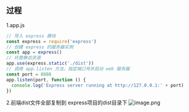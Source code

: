 ## 过程
1.app.js
```javascript
// 导入 express 模块
const express = require('express')
// 创建 express 的服务器实例
const app = express()
// 托管静态资源
app.use(express.static('./dist'))
// 调用 app.listen 方法，指定端口号并启动 web 服务器
const port = 8080
app.listen(port, function () {
  console.log('Express server running at http://127.0.0.1:' + port)
})
```
2.前端dist文件全部复制到 express项目的dist目录下
![image.png](https://cdn.nlark.com/yuque/0/2022/png/2998709/1652806078369-c38686f5-e05a-4912-8493-9cd69317a90a.png#clientId=u5355579a-dc1f-4&crop=0&crop=0&crop=1&crop=1&from=paste&height=485&id=ub9f0798d&margin=%5Bobject%20Object%5D&name=image.png&originHeight=760&originWidth=1080&originalType=binary&ratio=1&rotation=0&showTitle=false&size=107536&status=done&style=none&taskId=u6c34a150-3d9d-41ce-ab4e-3f585d660f3&title=&width=689)
